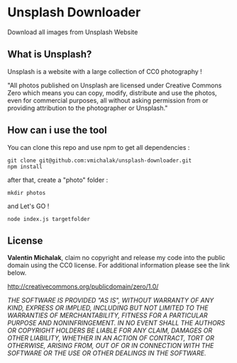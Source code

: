Unsplash Downloader
===================

Download all images from Unsplash Website

What is Unsplash?
-------------
Unsplash is a website with a large collection of CC0 photography !

"All photos published on Unsplash are licensed under Creative Commons Zero which means you can copy, modify, distribute and use the photos, even for commercial purposes, all without asking permission from or providing attribution to the photographer or Unsplash."

How can i use the tool
-------------
You can clone this repo and use npm to get all dependencies :

	git clone git@github.com:vmichalak/unsplash-downloader.git
	npm install

after that, create a "photo" folder :

	mkdir photos

and Let's GO !

	node index.js targetfolder

License
-------------
**Valentin Michalak**, claim no copyright and release my code into the public domain using the CC0 license. For additional information please see the link below.

http://creativecommons.org/publicdomain/zero/1.0/

*THE SOFTWARE IS PROVIDED "AS IS", WITHOUT WARRANTY OF ANY KIND, EXPRESS OR IMPLIED, INCLUDING BUT NOT LIMITED TO THE WARRANTIES OF MERCHANTABILITY, FITNESS FOR A PARTICULAR PURPOSE AND NONINFRINGEMENT. IN NO EVENT SHALL THE AUTHORS OR COPYRIGHT HOLDERS BE LIABLE FOR ANY CLAIM, DAMAGES OR OTHER LIABILITY, WHETHER IN AN ACTION OF CONTRACT, TORT OR OTHERWISE, ARISING FROM, OUT OF OR IN CONNECTION WITH THE SOFTWARE OR THE USE OR OTHER DEALINGS IN THE SOFTWARE.*